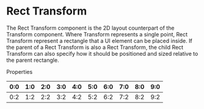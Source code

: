 # Rect Transform

The Rect Transform component is the 2D layout counterpart of the Transform component. Where Transform represents a single point, Rect Transform represent a rectangle that a UI element can be placed inside. If the parent of a Rect Transform is also a Rect Transform, the child Rect Transform can also specify how it should be positioned and sized relative to the parent rectangle.

Properties

| 0:0 | 1:0 | 2:0 | 3:0 | 4:0 | 5:0 | 6:0 | 7:0 | 8:0 | 9:0 |
| -- | -- | -- | -- | -- | -- | -- | -- | -- | -- |
| 0:2 | 1:2 | 2:2 | 3:2 | 4:2 | 5:2 | 6:2 | 7:2 | 8:2 | 9:2 |


